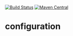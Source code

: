 [![Build Status](https://travis-ci.com/SquirrelGrip/configuration.svg?branch=develop)](https://travis-ci.com/SquirrelGrip/configuration)
[![Maven Central](https://maven-badges.herokuapp.com/maven-central/com.github.squirrelgrip/configuration/badge.svg)](https://maven-badges.herokuapp.com/maven-central/com.github.squirrelgrip/configuration)

# configuration

